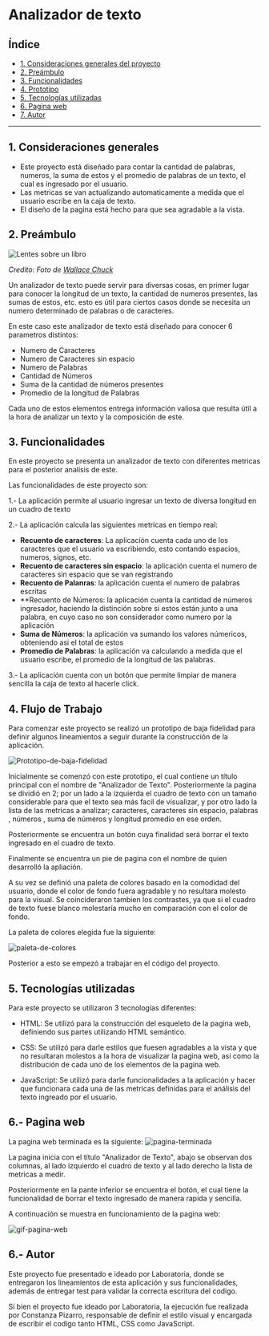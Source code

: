 # Analizador de texto

## Índice

* [1. Consideraciones generales del proyecto](#1-consideraciones-generales-del-proyecto)
* [2. Preámbulo](#2-preámbulo)
* [3. Funcionalidades](#3-funcionalidades)
* [4. Prototipo](#4-prototipo)
* [5. Tecnologías utilizadas](#4-tecnologías-utilizadas)
* [6. Pagina web](#5-pagina-web)
* [7. Autor](#5-autor)


***

## 1. Consideraciones generales

* Este proyecto está diseñado para contar la cantidad de palabras, numeros, la suma de estos y el promedio de palabras de un texto, el cual es ingresado por el usuario.
* Las metricas se van actualizando automaticamente a medida que el usuario escribe en la caja de texto.
* El diseño de la pagina está hecho para que sea agradable a la vista. 


## 2. Preámbulo 

![Lentes sobre un libro](/images/pexels-photo-3109168.jpeg)

_Credito: Foto de [Wallace Chuck](https://www.pexels.com/es-es/foto/lupa-gris-y-anteojos-en-la-parte-superior-del-libro-abierto-3109168/)_

Un analizador de texto puede servir para diversas cosas, en primer lugar para conocer la longitud de un texto, la cantidad de numeros presentes, las sumas de estos, etc. esto es útil para ciertos casos donde se necesita un numero determinado de palabras o de caracteres. 

En este caso este analizador de texto está diseñado para conocer 6 parametros distintos:
* Numero de Caracteres
* Numero de Caracteres sin espacio
* Numero de Palabras
* Cantidad de Números 
* Suma de la cantidad de números presentes
* Promedio de la longitud de Palabras

Cada uno de estos elementos entrega información valiosa que resulta útil a la hora de analizar un texto y la composición de este.



## 3. Funcionalidades

En este proyecto se presenta un analizador de texto con diferentes metricas para el posterior analisis de este.

Las funcionalidades de este proyecto son:


1.- La aplicación permite al usuario ingresar un texto de diversa longitud en un cuadro de texto

2.- La aplicación calcula las siguientes metricas en tiempo real:

 - **Recuento de caracteres**: La aplicación cuenta cada uno de los caracteres que el usuario va escribiendo, esto contando espacios, numeros, signos, etc.
  - **Recuento de caracteres sin espacio**: la aplicación cuenta el numero de caracteres sin espacio que se van registrando
  - **Recuento de Palanras**: la aplicación cuenta el numero de palabras escritas
  - **Recuento de Números: la aplicación cuenta la cantidad de números ingresador, haciendo la distinción sobre si estos están junto a una palabra, en cuyo caso no son considerador como numero por la aplicación
  - **Suma de Números**: la aplicación va sumando los valores númericos, obteniendo asi el total de estos
  - **Promedio de Palabras**: la aplicación va calculando a medida que el usuario escribe, el promedio de la longitud de las palabras.

3.- La aplicación cuenta con un botón que permite limpiar de manera sencilla la caja de texto al hacerle click.


## 4. Flujo de Trabajo
Para comenzar este proyecto se realizó un prototipo de baja fidelidad para definir algunos lineamientos a seguir durante la construcción de la aplicación.

![Prototipo-de-baja-fidelidad](/images/Prototipo%20Proyecto%20text-analyzer.png)

Inicialmente se comenzó con este prototipo, el cual contiene un título principal con el nombre de "Analizador de Texto".
Posteriormente la pagina se dividió en 2; por un lado a la izquierda el cuadro de texto con un tamaño considerable para que el texto sea más facil de visualizar, y por otro lado la lista de las metricas a analizar; caracteres, caracteres sin espacio, palabras , números , suma de números y longitud promedio en ese orden.

Posteriormente se encuentra un botón cuya finalidad será borrar el texto ingresado en el cuadro de texto.

Finalmente se encuentra un pie de pagina con el nombre de quien desarrolló la apliación.

A su vez se definió una paleta de colores basado en la comodidad del usuario, donde el color de fondo fuera agradable y no resultara molesto para la visual. Se coincideraron tambien los contrastes, ya que si el cuadro de texto fuese blanco molestaría mucho en comparación con el color de fondo.

La paleta de colores elegida fue la siguiente:

![paleta-de-colores](/images/Imagen%20de%20WhatsApp%202023-06-15%20a%20las%2010.09.05.jpg)

Posterior a esto se empezó a trabajar en el código del proyecto.

## 5. Tecnologías utilizadas

Para este proyecto se utilizaron 3 tecnologías diferentes:

* HTML: Se utilizó para la construcción del esqueleto de la pagina web, definiendo sus partes utilizando HTML semántico.

* CSS: Se utilizó para darle estilos que fuesen agradables a la vista y que no resultaran molestos a la hora de visualizar la pagina web, asi como la distribución de cada uno de los elementos de la pagina web.

* JavaScript: Se utilizó para darle funcionalidades a la aplicación y hacer que funcionara  cada una de las metricas definidas para el análisis del texto ingreado por el usuario.




## 6.- Pagina web

La pagina web terminada es la siguiente: 
![pagina-terminada](/images/Captura%20de%20pantalla%202023-06-15%20124403.png)

La pagina inicia con el título "Analizador de Texto", abajo se observan dos columnas, al lado izquierdo el cuadro de texto y al lado derecho la lista de metricas a medir.

Posteriormente en la pante inferior se encuentra el botón, el cual tiene la funcionalidad de borrar el texto ingresado de manera rapida y sencilla.

A continuación se muestra en funcionamiento de la pagina web:

![gif-pagina-web](/images/2023-06-15-13-19-39.gif)

## 6.- Autor

Este proyecto fue presentado e ideado por Laboratoria, donde se entregaron los lineamientos de esta aplicación y sus funcionalidades, además de entregar test para validar la correcta escritura del codigo.

Si bien el proyecto fue ideado por Laboratoria, la ejecución fue realizada por Constanza Pizarro, responsable de definir el estilo visual y encargada de escribir el codigo tanto HTML, CSS como JavaScript.